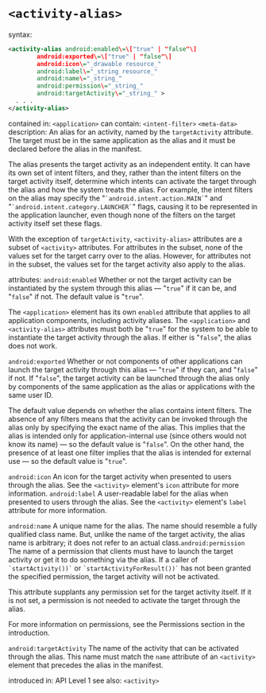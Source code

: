 `<activity-alias>`
================

syntax:

```xml
<activity-alias android:enabled\=\["true" | "false"\]
        android:exported\=\["true" | "false"\]
        android:icon\="_drawable resource_"
        android:label\="_string resource_"
        android:name\="_string_"
        android:permission\="_string_"
        android:targetActivity\="_string_" >
  . . .
</activity-alias>
```

contained in: `<application>` can contain: `<intent-filter>`
`<meta-data>` description: An alias for an activity, named by the `targetActivity` attribute. The target must be in the same application as the alias and it must be declared before the alias in the manifest.

The alias presents the target activity as an independent entity. It can have its own set of intent filters, and they, rather than the intent filters on the target activity itself, determine which intents can activate the target through the alias and how the system treats the alias. For example, the intent filters on the alias may specify the "`` `android.intent.action.MAIN` ``" and "`` `android.intent.category.LAUNCHER` ``" flags, causing it to be represented in the application launcher, even though none of the filters on the target activity itself set these flags.

With the exception of `targetActivity`, `<activity-alias>` attributes are a subset of `<activity>` attributes. For attributes in the subset, none of the values set for the target carry over to the alias. However, for attributes not in the subset, the values set for the target activity also apply to the alias.

attributes: `android:enabled` Whether or not the target activity can be instantiated by the system through this alias — "`true`" if it can be, and "`false`" if not. The default value is "`true`".

The `<application>` element has its own `enabled` attribute that applies to all application components, including activity aliases. The `<application>` and `<activity-alias>` attributes must both be "`true`" for the system to be able to instantiate the target activity through the alias. If either is "`false`", the alias does not work.

`android:exported` Whether or not components of other applications can launch the target activity through this alias — "`true`" if they can, and "`false`" if not. If "`false`", the target activity can be launched through the alias only by components of the same application as the alias or applications with the same user ID.

The default value depends on whether the alias contains intent filters. The absence of any filters means that the activity can be invoked through the alias only by specifying the exact name of the alias. This implies that the alias is intended only for application-internal use (since others would not know its name) — so the default value is "`false`". On the other hand, the presence of at least one filter implies that the alias is intended for external use — so the default value is "`true`".

`android:icon` An icon for the target activity when presented to users through the alias. See the `<activity>` element's `icon` attribute for more information. `android:label` A user-readable label for the alias when presented to users through the alias. See the `<activity>` element's `label` attribute for more information.

`android:name` A unique name for the alias. The name should resemble a fully qualified class name. But, unlike the name of the target activity, the alias name is arbitrary; it does not refer to an actual class.`android:permission` The name of a permission that clients must have to launch the target activity or get it to do something via the alias. If a caller of `` `startActivity())` `` or `` `startActivityForResult())` `` has not been granted the specified permission, the target activity will not be activated.

This attribute supplants any permission set for the target activity itself. If it is not set, a permission is not needed to activate the target through the alias.

For more information on permissions, see the Permissions section in the introduction.

`android:targetActivity` The name of the activity that can be activated through the alias. This name must match the `name` attribute of an `<activity>` element that precedes the alias in the manifest.

introduced in: API Level 1 see also: `<activity>`
